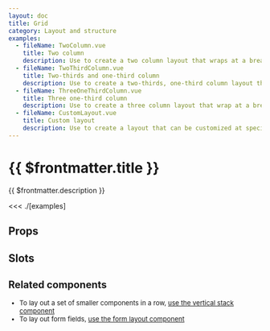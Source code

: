 ```yaml
---
layout: doc
title: Grid
category: Layout and structure
examples:
  - fileName: TwoColumn.vue
    title: Two column
    description: Use to create a two column layout that wraps at a breakpoint and aligns to a twelve column grid.
  - fileName: TwoThirdColumn.vue
    title: Two-thirds and one-third column
    description: Use to create a two-thirds, one-third column layout that wraps at a breakpoint and aligns to a twelve column grid.
  - fileName: ThreeOneThirdColumn.vue
    title: Three one-third column
    description: Use to create a three column layout that wrap at a breakpoint and aligns to a twelve column grid.
  - fileName: CustomLayout.vue
    title: Custom layout
    description: Use to create a layout that can be customized at specific breakpoints.
---
```


# {{ $frontmatter.title }}

<Lede>

{{ $frontmatter.description }}

</Lede>

<Examples>

<<< ./[examples]

</Examples>

## Props

<PropsTable />

## Slots

<SlotsTable />

<div style="font-size: 0.8125rem">

## Related components

- To lay out a set of smaller components in a row, [use the vertical stack component](https://polaris.shopify.com/components/layout-and-structure/vertical-stack)
- To lay out form fields, [use the form layout component](https://polaris.shopify.com/components/form-layout)

</div>
